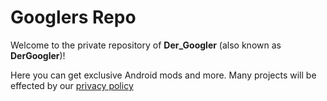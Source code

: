 # Googlers Repo

Welcome to the private repository of **Der_Googler** (also known as **DerGoogler**)!

Here you can get exclusive Android mods and more. Many projects will be effected by our [privacy policy](https://dergoogler.com/law/privacy-policy.html)
